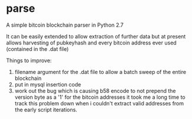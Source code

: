 # parse

A simple bitcoin blockchain parser in Python 2.7

It can be easily extended to allow extraction of further data but at present allows harvesting of pubkeyhash and 
every bitcoin address ever used (contained in the .dat file)

Things to improve:
1) filename argument for the .dat file to allow a batch sweep of the entire blockchain
2) put in mysql insertion code
3) work out the bug which is causing b58 encode to not prepend the version byte as a '1' for the bitcoin addresses
  it took me a long time to track this problem down when i couldn't extract valid addresses from the early script
  iterations.
